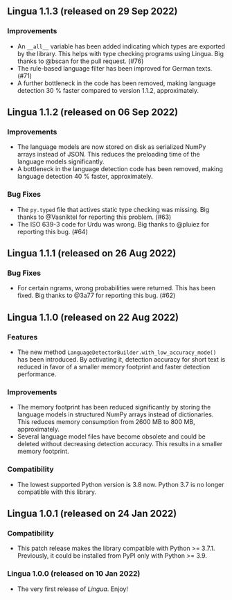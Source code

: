 ## Lingua 1.1.3 (released on 29 Sep 2022)

### Improvements

- An `__all__` variable has been added indicating which types are exported
  by the library. This helps with type checking programs using Lingua. Big
  thanks to @bscan for the pull request. (#76)
- The rule-based language filter has been improved for German texts. (#71)
- A further bottleneck in the code has been removed, making language detection
  30 % faster compared to version 1.1.2, approximately.

## Lingua 1.1.2 (released on 06 Sep 2022)

### Improvements

- The language models are now stored on disk as serialized NumPy arrays instead
  of JSON. This reduces the preloading time of the language models significantly.
- A bottleneck in the language detection code has been removed, making language
  detection 40 % faster, approximately.

### Bug Fixes

- The `py.typed` file that actives static type checking was missing.
  Big thanks to @Vasniktel for reporting this problem. (#63)
- The ISO 639-3 code for Urdu was wrong. Big thanks to @pluiez for reporting
  this bug. (#64)

## Lingua 1.1.1 (released on 26 Aug 2022)

### Bug Fixes

- For certain ngrams, wrong probabilities were returned. This has been fixed.
  Big thanks to @3a77 for reporting this bug. (#62)

## Lingua 1.1.0 (released on 22 Aug 2022)

### Features

- The new method `LanguageDetectorBuilder.with_low_accuracy_mode()` has been
  introduced. By activating it, detection accuracy for short text is reduced
  in favor of a smaller memory footprint and faster detection performance.

### Improvements

- The memory footprint has been reduced significantly by storing the
  language models in structured NumPy arrays instead of dictionaries.
  This reduces memory consumption from 2600 MB to 800 MB, approximately.
- Several language model files have become obsolete and could be deleted
  without decreasing detection accuracy. This results in a smaller memory
  footprint.

### Compatibility

- The lowest supported Python version is 3.8 now. Python 3.7 is no longer
  compatible with this library.

## Lingua 1.0.1 (released on 24 Jan 2022)

### Compatibility

- This patch release makes the library compatible with Python >= 3.7.1.
  Previously, it could be installed from PyPI only with Python >= 3.9.

### Lingua 1.0.0 (released on 10 Jan 2022)

- The very first release of *Lingua*. Enjoy!
